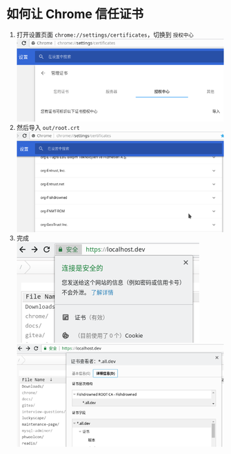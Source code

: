 # 如何让 Chrome 信任证书

1. 打开设置页面 `chrome://settings/certificates`，切换到 `授权中心`  
    ![](chrome-settings-certs.png)
1. 然后导入 `out/root.crt`  
    ![](chrome-settings-certs-imported.png)
1. 完成  
    ![](chrome-certs-ok.png)  
    ![](chrome-certs-details.png)
